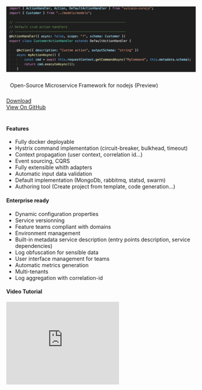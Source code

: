 <style>
.col-md-3 {
    display: none;
}
.navbar-right {
    display: none;
}
.head-banner-text {
    padding: 10px;
}
.head-banner {
    padding: 20px 0;
}
.col-md-9 img {
    padding: 0px;
    margin: 0;
}
.col-md-9 {
    width: 90%;
}
</style>

<div class="head-banner">
    <div class="row">
        <div class="col-md-10 col-md-offset-1"> 
            <img class="img-responsive" src="images/intro.png" alt="vulcain.js">
        </div>
    </div>
    <div class="row head-banner-text">
        <p class="lead text-center col-md-12 col-xs-12">
            Open-Source Microservice Framework for nodejs (Preview)<br>
        </p>
    </div>
    <div class="row head-banner-buttons">
        <div class="col-md-offset-2 col-md-4 col-xs-12">
            <a href="https://github.com/vulcainjs/vulcain-corejs/zipball/master" class="btn btn-default btn-lg btn-block">Download</a>
        </div>
        <div class="col-md-4  col-xs-12">
            <a href="http://github.com/vulcainjs/vulcain-corejs" class="btn btn-success btn-lg btn-block">View On GitHub</a>
        </div>
    </div>
</div>

<div>
    <div class="col-md-4">
        <h4>Features</h4>
        <p>
            <ul>
            <li>Fully docker deployable</li>
            <li>Hystrix command implementation (circuit-breaker, bulkhead, timeout)</li>
            <li>Context propagation (user context, correlation id...)
            <li>Event sourcing, CQRS </li>
            <li>Fully extensible whith adapters</li>
            <li>Automatic input data validation</li>
            <li>Default implementation (MongoDb, rabbitmq, statsd, swarm)</li>
            <li>Authoring tool (Create project from template, code generation...)</li>
            </ul>
        </p>
    </div>
    <div class="col-md-4">
        <h4>Enterprise ready</h4>
        <p>
            <ul>
            <li>Dynamic configuration properties</li>
            <li>Service versionning</li>
            <li>Feature teams compliant with domains</li>
            <li>Environment management</li>
            <li>Built-in metadata service description (entry points description, service dependencies)</li>
            <li>Log obfuscation for sensible data</li>
            <li>User interface management for teams</li>
            <li>Automatic metrics generation</li>
            <li>Multi-tenants</li>
            <li>Log aggregation with correlation-id</li>
            </ul>
        </p>
    </div>
    <div class="col-md-4">
        <h4>Video Tutorial</h4>
        <p class="video-wrapper">
           <iframe width="300" height="220" src="https://youtu.be/LAQK-ZjW124" frameborder="0" allowfullscreen></iframe>
        </p>
    </div>
</div>

